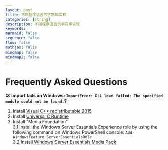 ```yaml
---
layout: post
title: 不同程序语言的字符串实现
categories: [string]
description: 不同程序语言的字符串实现
keywords: 
mermaid: false
sequence: false
flow: false
mathjax: false
mindmap: false
mindmap2: false
---
```

# Frequently Asked Questions
**Q: Import fails on Windows: ``ImportError: DLL load failed: The specified module could not be found.``?**
1. Install [Visual C++ redistributable 2015](https://www.microsoft.com/en-us/download/details.aspx?id=48145)
2. Install [Universal C Runtime](https://support.microsoft.com/en-us/help/2999226/update-for-universal-c-runtime-in-windows)
3. Install "Media Foundation"  
    3.1 Install the Windows Server Essentials Experience role by using the following command on Windows PowerShell console: ```Add-WindowsFeature ServerEssentialsRole```  
    3.2 Install [Windows Server Essentials Media Pack](https://www.microsoft.com/en-us/download/details.aspx?id=40837)



